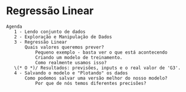 # Regressão Linear

    Agenda
       1 - Lendo conjunto de dados
       2 - Exploração e Manipulação de Dados
       3 - Regressão Linear
           Quais valores queremos prever?
               Pequeno exemplo - basta ver o que está acontecendo
               Criando um modelo de treinamento.
               Como realmente usamos isso?
       \(* O *)/ Resultados: previsões, inputs e o real valor de 'G3'.
       4 - Salvando o modelo e "Plotando" os dados
           Como podemos salvar uma versão melhor do nosso modelo?
               Por que de nós temos diferentes precisões?
